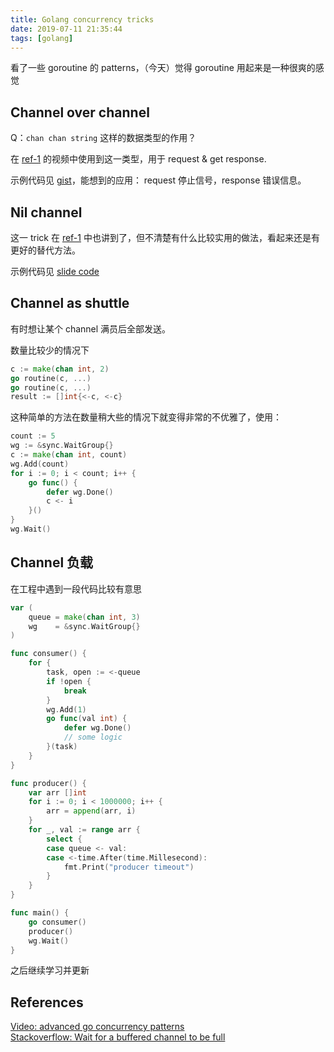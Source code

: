 ```yaml
---
title: Golang concurrency tricks
date: 2019-07-11 21:35:44
tags: [golang]
---
```


看了一些 goroutine 的 patterns，（今天）觉得 goroutine 用起来是一种很爽的感觉

## Channel over channel

Q：`chan chan string` 这样的数据类型的作用？

在 [ref-1](#ref-1) 的视频中使用到这一类型，用于 request & get response.

示例代码见 [gist](https://gist.github.com/inhzus/d7ca93a0f9d605d41e75008621728814)，能想到的应用： request 停止信号，response 错误信息。

## Nil channel

这一 trick 在 [ref-1](#ref-1) 中也讲到了，但不清楚有什么比较实用的做法，看起来还是有更好的替代方法。

示例代码见 [slide code](https://talks.golang.org/2013/advconc.slide#29)

<!--more-->

## Channel as shuttle

有时想让某个 channel 满员后全部发送。

数量比较少的情况下

```go
c := make(chan int, 2)
go routine(c, ...)
go routine(c, ...)
result := []int{<-c, <-c}
```

这种简单的方法在数量稍大些的情况下就变得非常的不优雅了，使用：

```go
count := 5
wg := &sync.WaitGroup{}
c := make(chan int, count)
wg.Add(count)
for i := 0; i < count; i++ {
    go func() {
        defer wg.Done()
        c <- i
    }()   
}
wg.Wait()
```

## Channel 负载

在工程中遇到一段代码比较有意思

```go
var (
	queue = make(chan int, 3)
	wg    = &sync.WaitGroup{}
)

func consumer() {
	for {
		task, open := <-queue
		if !open {
			break
		}
		wg.Add(1)
		go func(val int) {
			defer wg.Done()
			// some logic
		}(task)
	}
}

func producer() {
	var arr []int
	for i := 0; i < 1000000; i++ {
		arr = append(arr, i)
	}
	for _, val := range arr {
		select {
		case queue <- val:
		case <-time.After(time.Millesecond):
			fmt.Print("producer timeout")
		}
	}
}

func main() {
	go consumer()
	producer()
	wg.Wait()
}
```

之后继续学习并更新

## References

<div id="ref-1"><a href="https://blog.golang.org/advanced-go-concurrency-patterns">Video: advanced go concurrency patterns</a></div>
<div id="ref-2"><a href="https://stackoverflow.com/questions/38793573/wait-for-a-buffered-channel-to-be-full">Stackoverflow: Wait for a buffered channel to be full</a></div>
